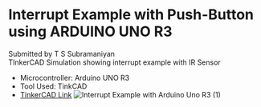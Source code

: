# Interrupt Example with Push-Button using ARDUINO UNO R3
Submitted by T S Subramaniyan  
TInkerCAD Simulation showing interrupt example with IR Sensor
- Microcontroller: Arduino UNO R3
- Tool Used: TinkCAD
- [TinkerCAD Link](https://www.tinkercad.com/things/evoMWBBPE9U-interrupt-example-with-arduino-uno-r3?sharecode=k7yiOILaYJD-avNZ8D5CCK8OIpcdmlJIWWqEYmaCj8U)
![Interrupt Example with Arduino Uno R3 (1)](https://github.com/user-attachments/assets/1c808479-250a-4f31-abe0-2a768f7f9c82)
